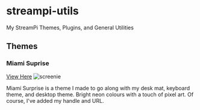 # streampi-utils
My StreamPi Themes, Plugins, and General Utilities

## Themes
### Miami Suprise
[View Here](https://github.com/kcseb/streampi-utils/tree/main/Themes/us.kcseb.miamisurprise)
![screenie](https://i.imgur.com/jQmz8tD.png)

Miami Surprise is a theme I made to go along with my desk mat, keyboard theme, and desktop theme. Bright neon colours with a touch of pixel art. Of course, I've added my handle and URL. 
